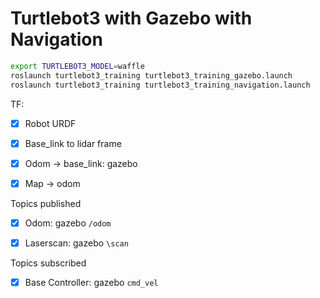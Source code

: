 # Turtlebot3 with Gazebo with Navigation

```bash
export TURTLEBOT3_MODEL=waffle
roslaunch turtlebot3_training turtlebot3_training_gazebo.launch
roslaunch turtlebot3_training turtlebot3_training_navigation.launch
```

TF:

- [x] Robot URDF
- [x] Base_link to lidar frame
- [x] Odom -> base_link: gazebo
- [x] Map -> odom



Topics published

- [x] Odom: gazebo `/odom`
- [x] Laserscan: gazebo `\scan`



Topics subscribed

- [x] Base Controller: gazebo `cmd_vel`